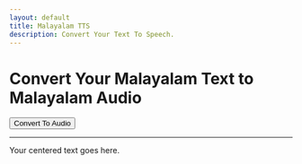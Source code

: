 ```yaml
---
layout: default
title: Malayalam TTS
description: Convert Your Text To Speech.
---
```


<link rel="stylesheet" href="styles.css">

# Convert Your Malayalam Text to Malayalam Audio

<button class="btn btn-custom">Convert To Audio</button>

<hr class="centered-line">

<p class="centered-text">Your centered text goes here.</p>

